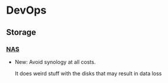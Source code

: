 # DevOps

## Storage

### [NAS](nas.md)

* New: Avoid synology at all costs.

    It does weird stuff with the disks that may result in data loss